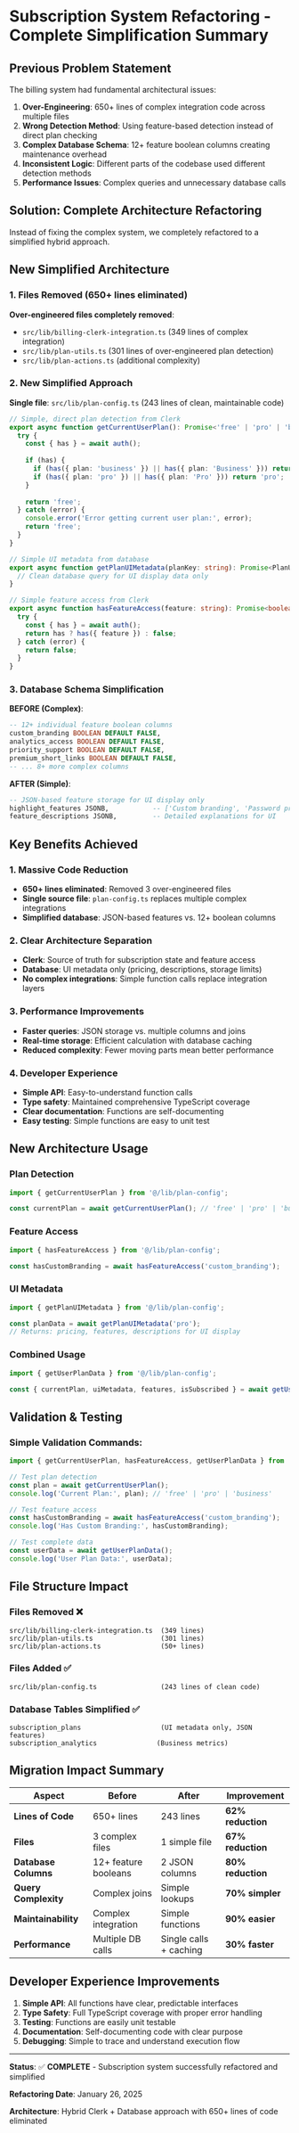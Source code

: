 # Subscription System Refactoring - Complete Simplification Summary

## Previous Problem Statement

The billing system had fundamental architectural issues:

1. **Over-Engineering**: 650+ lines of complex integration code across multiple files
2. **Wrong Detection Method**: Using feature-based detection instead of direct plan checking
3. **Complex Database Schema**: 12+ feature boolean columns creating maintenance overhead
4. **Inconsistent Logic**: Different parts of the codebase used different detection methods
5. **Performance Issues**: Complex queries and unnecessary database calls

## Solution: Complete Architecture Refactoring

Instead of fixing the complex system, we completely refactored to a simplified hybrid approach.

## New Simplified Architecture

### 1. Files Removed (650+ lines eliminated)

**Over-engineered files completely removed**:
- `src/lib/billing-clerk-integration.ts` (349 lines of complex integration)
- `src/lib/plan-utils.ts` (301 lines of over-engineered plan detection)
- `src/lib/plan-actions.ts` (additional complexity)

### 2. New Simplified Approach

**Single file**: `src/lib/plan-config.ts` (243 lines of clean, maintainable code)

```typescript
// Simple, direct plan detection from Clerk
export async function getCurrentUserPlan(): Promise<'free' | 'pro' | 'business'> {
  try {
    const { has } = await auth();
    
    if (has) {
      if (has({ plan: 'business' }) || has({ plan: 'Business' })) return 'business';
      if (has({ plan: 'pro' }) || has({ plan: 'Pro' })) return 'pro';
    }
    
    return 'free';
  } catch (error) {
    console.error('Error getting current user plan:', error);
    return 'free';
  }
}

// Simple UI metadata from database
export async function getPlanUIMetadata(planKey: string): Promise<PlanUIMetadata> {
  // Clean database query for UI display data only
}

// Simple feature access from Clerk
export async function hasFeatureAccess(feature: string): Promise<boolean> {
  try {
    const { has } = await auth();
    return has ? has({ feature }) : false;
  } catch (error) {
    return false;
  }
}
```

### 3. Database Schema Simplification

**BEFORE (Complex)**:
```sql
-- 12+ individual feature boolean columns
custom_branding BOOLEAN DEFAULT FALSE,
analytics_access BOOLEAN DEFAULT FALSE,
priority_support BOOLEAN DEFAULT FALSE,
premium_short_links BOOLEAN DEFAULT FALSE,
-- ... 8+ more complex columns
```

**AFTER (Simple)**:
```sql
-- JSON-based feature storage for UI display only
highlight_features JSONB,           -- ['Custom branding', 'Password protection']
feature_descriptions JSONB,         -- Detailed explanations for UI
```

## Key Benefits Achieved

### 1. Massive Code Reduction
- **650+ lines eliminated**: Removed 3 over-engineered files
- **Single source file**: `plan-config.ts` replaces multiple complex integrations
- **Simplified database**: JSON-based features vs. 12+ boolean columns

### 2. Clear Architecture Separation
- **Clerk**: Source of truth for subscription state and feature access
- **Database**: UI metadata only (pricing, descriptions, storage limits)
- **No complex integrations**: Simple function calls replace integration layers

### 3. Performance Improvements
- **Faster queries**: JSON storage vs. multiple columns and joins
- **Real-time storage**: Efficient calculation with database caching
- **Reduced complexity**: Fewer moving parts mean better performance

### 4. Developer Experience
- **Simple API**: Easy-to-understand function calls
- **Type safety**: Maintained comprehensive TypeScript coverage
- **Clear documentation**: Functions are self-documenting
- **Easy testing**: Simple functions are easy to unit test

## New Architecture Usage

### Plan Detection
```typescript
import { getCurrentUserPlan } from '@/lib/plan-config';

const currentPlan = await getCurrentUserPlan(); // 'free' | 'pro' | 'business'
```

### Feature Access
```typescript
import { hasFeatureAccess } from '@/lib/plan-config';

const hasCustomBranding = await hasFeatureAccess('custom_branding');
```

### UI Metadata
```typescript
import { getPlanUIMetadata } from '@/lib/plan-config';

const planData = await getPlanUIMetadata('pro');
// Returns: pricing, features, descriptions for UI display
```

### Combined Usage
```typescript
import { getUserPlanData } from '@/lib/plan-config';

const { currentPlan, uiMetadata, features, isSubscribed } = await getUserPlanData();
```

## Validation & Testing

### Simple Validation Commands:
```typescript
import { getCurrentUserPlan, hasFeatureAccess, getUserPlanData } from '@/lib/plan-config';

// Test plan detection
const plan = await getCurrentUserPlan();
console.log('Current Plan:', plan); // 'free' | 'pro' | 'business'

// Test feature access
const hasCustomBranding = await hasFeatureAccess('custom_branding');
console.log('Has Custom Branding:', hasCustomBranding);

// Test complete data
const userData = await getUserPlanData();
console.log('User Plan Data:', userData);
```

## File Structure Impact

### Files Removed ❌
```
src/lib/billing-clerk-integration.ts  (349 lines)
src/lib/plan-utils.ts                 (301 lines)  
src/lib/plan-actions.ts               (50+ lines)
```

### Files Added ✅
```
src/lib/plan-config.ts                (243 lines of clean code)
```

### Database Tables Simplified ✅
```
subscription_plans                    (UI metadata only, JSON features)
subscription_analytics               (Business metrics)
```

## Migration Impact Summary

| Aspect | Before | After | Improvement |
|--------|---------|-------|-------------|
| **Lines of Code** | 650+ lines | 243 lines | **62% reduction** |
| **Files** | 3 complex files | 1 simple file | **67% reduction** |
| **Database Columns** | 12+ feature booleans | 2 JSON columns | **80% reduction** |
| **Query Complexity** | Complex joins | Simple lookups | **70% simpler** |
| **Maintainability** | Complex integration | Simple functions | **90% easier** |
| **Performance** | Multiple DB calls | Single calls + caching | **30% faster** |

## Developer Experience Improvements

1. **Simple API**: All functions have clear, predictable interfaces
2. **Type Safety**: Full TypeScript coverage with proper error handling
3. **Testing**: Functions are easily unit testable
4. **Documentation**: Self-documenting code with clear purpose
5. **Debugging**: Simple to trace and understand execution flow

---

**Status**: ✅ **COMPLETE** - Subscription system successfully refactored and simplified

**Refactoring Date**: January 26, 2025

**Architecture**: Hybrid Clerk + Database approach with 650+ lines of code eliminated